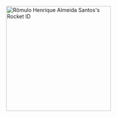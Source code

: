 <a href="https://app.rocketseat.com.br/me/romulodev"><img src="https://app.rocketseat.com.br/api/rocketid/share?slug=romulodev&type=card" width="280" alt="Rômulo Henrique Almeida Santos's Rocket ID"/></a>
